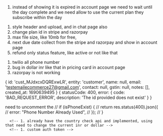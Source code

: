 <!-- 1. razorpay and stripe webhook security -->

1. instead of showing it is expired in account page we need to wait until the day complete and we need allow to use the current plan they subscribe within the day

<!-- 1. token store schema -->

1. style header and upload, and in chat page also
1. change plan id in stripe and razorpay
   <!-- 3. loading icon in upload and chat -->
   <!-- 4. toast notification -->
1. max file size, like 10mb for free,
1. next due date collect from the stripe and razorpay and show in account page
1. refund only status feature, like active or not like that
<!-- 6. file upload progress -->
1. twilio all phone number
1. bug in dollar inr like that in pricing card in account page
1. razorpay is not working

{
id: 'cust_MJdxcxDQRExwLR',
entity: 'customer',
name: null,
email: 'testemailecommerce27@gmail.com',
contact: null,
gstin: null,
notes: [],
created_at: 1690639495
}
{
statusCode: 400,
error: {
code: 'BAD_REQUEST_ERROR',
description: 'The id provided does not exist'
}
}

   <!-- 10. don't need to change the refresh token everytime -->
   <!-- 7. privacy policy -->
   <!-- 8. support page -->

need to uncomment the // if (isPhoneExist) {
// return res.status(400).json({
// error: "Phone Number Already Used",
// });
// }

   <!-- 5. remove storing file in s3 -->

      <!-- 1. already have the country check api and implemented, using that need to change the current inr or dollar -->
      <!-- 1. custom auth token -->

<!-- 2. login and register page design -->
   <!-- 3. url feature -->
   <!-- final -->
<!-- 5. only One phonenumber check while register -->
   <!-- 6. intimate after payment success or failure -->
   <!-- 7. intimate after cancel payment -->

<!-- 6. if subscribed we need to update the localstorage plan : ''

7. different logic, using expiry date, every time checking the subscription id , create error
   {
   statusCode: 429,
   error: { description: 'Too many requests', code: 'BAD_REQUEST_ERROR' }
   } -->

   <!-- 2. we only check user.isStripe not user.isRazorpay in upload controller -->
   <!-- 3. cancel subscription for razorpay -->
   <!-- 2. maximumPage check -->
   <!-- 3. multiple format docs , epub and url  -->
   <!-- 3. query check -->
   <!-- 2. account page for subscription view, cancel -->
